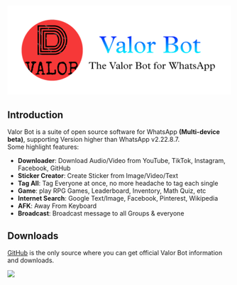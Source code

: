 ![](docs/images/logo.png)

## Introduction
Valor Bot is a suite of open source software for WhatsApp **(Multi-device beta)**, supporting Version higher than WhatsApp  v2.22.8.7.<br>
Some highlight features:

- **Downloader**: Download Audio/Video from YouTube, TikTok, Instagram, Facebook, GitHub
- **Sticker Creator**: Create Sticker from Image/Video/Text
- **Tag All**: Tag Everyone at once, no more headache to tag each single
- **Game**: play RPG Games, Leaderboard, Inventory, Math Quiz, etc
- **Internet Search**: Google Text/Image, Facebook, Pinterest, Wikipedia
- **AFK**: Away From Keyboard
- **Broadcast**: Broadcast message to all Groups & everyone

## Downloads

[GitHub](https://github.com/topjohnwu/Magisk/) is the only source where you can get official Valor Bot information and downloads.

[![](https://img.shields.io/badge/Valor%20Bot-v2.22.8.7-blue)](https://github.com/DineshValor/valor-game/releases/tag/v2.22.8.7)

